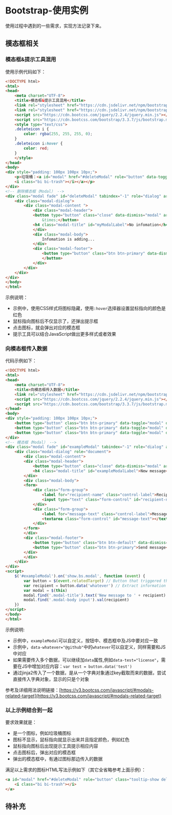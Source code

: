 # Bootstrap-使用实例
使用过程中遇到的一些需求，实现方法记录下来。
## 模态框相关
### 模态框&提示工具混用
使用示例代码如下：
```html
<!DOCTYPE html>
<html>
<head>
    <meta charset="UTF-8">
    <title>模态框&提示工具混用</title>
    <link rel="stylesheet" href="https://cdn.jsdelivr.net/npm/bootstrap@3.3.7/dist/css/bootstrap.min.css">
    <link rel="stylesheet" href="https://cdn.jsdelivr.net/npm/bootstrap-icons@1.4.0/font/bootstrap-icons.css">
    <script src="https://cdn.bootcss.com/jquery/2.2.4/jquery.min.js"></script>
    <script src="https://cdn.bootcss.com/bootstrap/3.3.7/js/bootstrap.min.js"></script>
    <style type="text/css">
    .deleteicon i {
        color: rgba(255, 255, 255, 0);
    }
    .deleteicon i:hover {
        color: red;
    }
    </style>
</head>
<body>
<div style="padding: 100px 100px 10px;">
    <p>垃圾桶：<a id="modal" href="#deleteModal" role="button" data-toggle="modal" class="tooltip-show deleteicon" title="Delete this record">
    <i class="bi bi-trash"></i></a></p>
</div>
<!-- 删除模态框（Modal） -->
<div class="modal fade" id="deleteModal" tabindex="-1" role="dialog" aria-labelledby="myModalLabel" aria-hidden="true">
    <div class="modal-dialog">
        <div class="modal-content ">
            <div class="modal-header">
            <button type="button" class="close" data-dismiss="modal" aria-hidden="true">
                &times;</button>
            <h4 class="modal-title" id="myModalLabel">No infomation</h4>
            </div>
            <div class="modal-body">
                Infomation is adding... 
            </div>
            <div class="modal-footer">
                <button type="button" class="btn btn-primary" data-dismiss="modal">Close
                </button>
            </div>
        </div>
    </div>
</div>
</body>
</html>
```
示例说明：
- 示例中，使用CSS样式将图标隐藏，使用`:hover`选择器设置鼠标指向的颜色是红色
- 鼠标指向图标后不仅显示了，还弹出提示框
- 点击图标，就会弹出对应的模态框
- 提示工具可以结合JavaScript做出更多样式或者效果

### 向模态框传入数据
代码示例如下：
```html
<!DOCTYPE html>
<html>
<head>
    <meta charset="UTF-8">
    <title>向模态框传入数据</title>
    <link rel="stylesheet" href="https://cdn.jsdelivr.net/npm/bootstrap@3.3.7/dist/css/bootstrap.min.css">
    <script src="https://cdn.bootcss.com/jquery/2.2.4/jquery.min.js"></script>
    <script src="https://cdn.bootcss.com/bootstrap/3.3.7/js/bootstrap.min.js"></script>
</head>
<body>
<div style="padding: 100px 100px 10px;">
    <button type="button" class="btn btn-primary" data-toggle="modal" data-target="#exampleModal" data-whatever="@delete">Delele</button>
    <button type="button" class="btn btn-primary" data-toggle="modal" data-target="#exampleModal" data-whatever="@Share">Share</button>
    <button type="button" class="btn btn-primary" data-toggle="modal" data-target="#exampleModal" data-whatever="@github">GitHub</button>
</div>
<!-- 模态框（Modal） -->
<div class="modal fade" id="exampleModal" tabindex="-1" role="dialog" aria-labelledby="exampleModalLabel">
    <div class="modal-dialog" role="document">
        <div class="modal-content">
        <div class="modal-header">
            <button type="button" class="close" data-dismiss="modal" aria-label="Close"><span aria-hidden="true">&times;</span></button>
            <h4 class="modal-title" id="exampleModalLabel">New message</h4>
        </div>
        <div class="modal-body">
        <form>
            <div class="form-group">
                <label for="recipient-name" class="control-label">Recipient:</label>
                <input type="text" class="form-control" id="recipient-name">
            </div>
            <div class="form-group">
                <label for="message-text" class="control-label">Message:</label>
                <textarea class="form-control" id="message-text"></textarea>
            </div>
        </form>
        </div>
        <div class="modal-footer">
            <button type="button" class="btn btn-default" data-dismiss="modal">Close</button>
            <button type="button" class="btn btn-primary">Send message</button>
        </div>
        </div>
    </div>
</div>
<script>
    $('#exampleModal').on('show.bs.modal', function (event) {
        var button = $(event.relatedTarget) // Button that triggered the modal
        var recipient = button.data('whatever') // Extract information from data-* attributes
        var modal = $(this)
        modal.find('.modal-title').text('New message to ' + recipient)
        modal.find('.modal-body input').val(recipient)
    })
</script>
</body>
</html>
```
示例说明:
- 示例中，`exampleModal`可以自定义，按钮中、模态框中及JS中要对应一致
- 示例中，`data-whatever="@github"`中的`whatever`可以自定义，同样需要和JS中对应
- 如果需要传入多个数据，可以继续加`data`属性,例如`data-test="license"`，需要在JS中增加对应内容：`var test = button.data('test')`
- 通过jinja2传入了一个数据，是从一个字典对象通过key截取而来的数据，尝试直接传入字典对象，显示的只是个对象

参考及详细用法说明链接：[https://v3.bootcss.com/javascript/#modals-related-target](https://v3.bootcss.com/javascript/#modals-related-target)

### 以上示例结合到一起
要求效果就是：
- 是一个图标，例如垃圾桶图标
- 图标不显示，鼠标指向就显示出来并且指定颜色，例如红色
- 鼠标指向图标后出现提示工具提示相应内容
- 点击图标后，弹出对应的模态框
- 弹出的模态框中，有通过图标那边传入的数据

满足以上需求的图标HTML写法示例如下（其它全省略参考上面示例）：
```html
<a id="modal" href="#deleteModal" role="button" class="tooltip-show deleteicon" title="Delete this record" data-toggle="modal" data-whatever="{{ link['id'] }}">
    <i class="bi bi-trash"></i>
</a>
```
## 待补充
